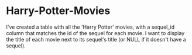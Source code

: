 # Harry-Potter-Movies
I've created a table with all the 'Harry Potter' movies, with a sequel_id column that matches the id of the sequel for each movie. I want to display the title of each movie next to its sequel's title (or NULL if it doesn't have a sequel).





















